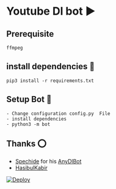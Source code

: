 # Youtube Dl bot ▶️
## Prerequisite
    ffmpeg
  
    
## install dependencies 🔰
    pip3 install -r requirements.txt


## Setup Bot 🔰
    - Change configuration config.py  File
    - install dependencies
    - python3 -m bot
    
## Thanks ⭕
* [Spechide](https://telegram.dog/SpEcHIDe) for his [AnyDlBot](https://github.com/SpEcHiDe/AnyDLBot)
* [HasibulKabir](https://telegram.dog/HasibulKabir)

[![Deploy](https://www.herokucdn.com/deploy/button.svg)](https://heroku.com/deploy?template=https://github.com/Hydravigguyt/Youtube-Downloader-Bot.git/tree/master)
